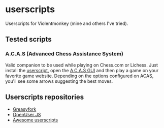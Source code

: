# userscripts

Userscripts for Violentmonkey (mine and others I've tried).

## Tested scripts

### A.C.A.S (Advanced Chess Assistance System)

Valid companion to be used while playing on Chess.com or Lichess. Just install the [userscript](https://greasyfork.org/en/scripts/459137-1-chess-cheat-a-c-a-s-advanced-chess-assistance-system), open the [A.C.A.S GUI](https://psyyke.github.io/A.C.A.S/) and then play a game on your favorite game website. Depending on the options configured on ACAS, you'll see some arrows suggesting the best moves.

## Userscripts repositories

* [Greasyfork](https://greasyfork.org/en)
* [OpenUser JS](https://openuserjs.org/)
* [Awesome userscripts](https://github.com/awesome-scripts/awesome-userscripts)